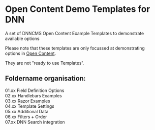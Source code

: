 # Open Content Demo Templates for DNN
A set of DNNCMS Open Content Example Templates to demonstrate available options

Please note that these templates are only focussed at demonstrating options in [Open Content](https://opencontent.readme.io/).

They are not "ready to use Templates".

## Foldername organisation:<br>
01.xx Field Definition Options<br>
02.xx Handlebars Examples<br>
03.xx Razor Examples<br>
04.xx Template Settings<br>
05.xx Additional Data<br>
06.xx Filters + Order<br>
07.xx DNN Search integration<br>

